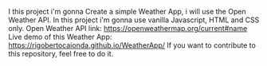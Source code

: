 I this project i'm gonna Create a simple Weather App, i will use the Open Weather API.
In this project i'm gonna use vanilla Javascript, HTML and CSS only.
Open Weather API link: https://openweathermap.org/current#name
Live demo of this Weather App: https://rigobertocaionda.github.io/WeatherApp/
If you want to contribute to this repository, feel free to do it.
